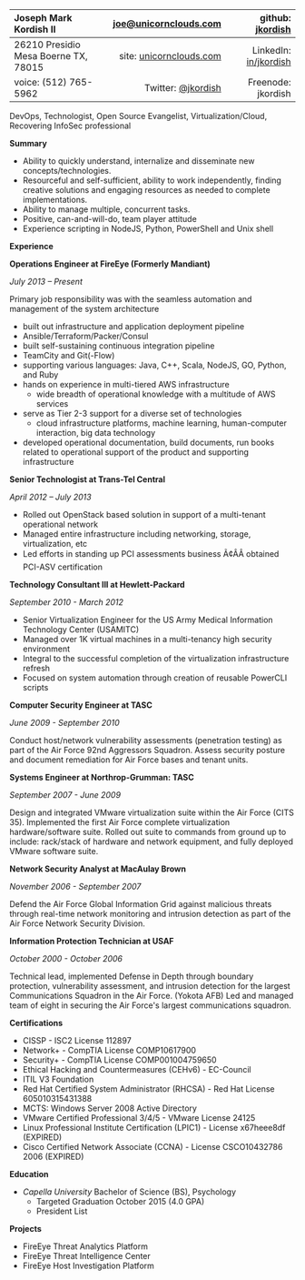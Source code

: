 | Joseph Mark Kordish II | [joe@unicornclouds.com](mailto:joe@unicornclouds.com) | github: [jkordish](https://www.github.com/jkordish)|
|:---|---:|---:|
| 26210 Presidio Mesa Boerne TX, 78015 | site: [unicornclouds.com](unicornclouds.com)| LinkedIn: [in/jkordish](https://linkedin.com/in/jkordish)|
| voice: (512) 765-5962 | Twitter: [@jkordish](https://www.twitter.com/jkordish) | Freenode: jkordish |

DevOps, Technologist, Open Source Evangelist, Virtualization/Cloud, Recovering InfoSec professional

**Summary**
* Ability to quickly understand, internalize and disseminate new concepts/technologies.
* Resourceful and self-sufficient, ability to work independently, finding creative solutions and engaging resources as needed to complete implementations.
* Ability to manage multiple, concurrent tasks.
* Positive, can-and-will-do, team player attitude
* Experience scripting in NodeJS, Python, PowerShell and Unix shell

**Experience**

**Operations Engineer at FireEye (Formerly Mandiant)**

_July 2013 – Present_

Primary job responsibility was with the seamless automation and management of the system architecture

* built out infrastructure and application deployment pipeline
 * Ansible/Terraform/Packer/Consul
* built self-sustaining continuous integration pipeline
 * TeamCity and Git(-Flow)
 * supporting various languages: Java, C++, Scala, NodeJS, GO, Python, and Ruby
* hands on experience in multi-tiered AWS infrastructure
  * wide breadth of operational knowledge with a multitude of AWS services
* serve as Tier 2-3 support for a diverse set of technologies
  * cloud infrastructure platforms, machine learning, human-computer interaction, big data technology
* developed operational documentation, build documents, run books related to operational support of the product and supporting infrastructure

**Senior Technologist at Trans-Tel Central**

_April 2012 – July 2013_

* Rolled out OpenStack based solution in support of a multi-tenant operational network
* Managed entire infrastructure including networking, storage, virtualization, etc
* Led efforts in standing up PCI assessments business Ã¢ÂÂ obtained PCI-ASV certification

**Technology Consultant III at Hewlett-Packard**

_September 2010 - March 2012_
* Senior Virtualization Engineer for the US Army Medical Information Technology Center (USAMITC)
* Managed over 1K virtual machines in a multi-tenancy high security environment
* Integral to the successful completion of the virtualization infrastructure refresh
* Focused on system automation through creation of reusable PowerCLI scripts

**Computer Security Engineer at TASC**

_June 2009 - September 2010_

Conduct host/network vulnerability assessments (penetration testing) as part of the Air Force 92nd Aggressors Squadron. Assess security posture and document remediation for Air Force bases and tenant units.

**Systems Engineer at Northrop-Grumman: TASC**

_September 2007 - June 2009_

Design and integrated VMware virtualization suite within the Air Force (CITS 35). Implemented the first Air Force complete virtualization hardware/software suite. Rolled out suite to commands from ground up to include: rack/stack of hardware and network equipment, and fully deployed VMware software suite.

**Network Security Analyst at MacAulay Brown**

_November 2006 - September 2007_

Defend the Air Force Global Information Grid against malicious threats through real-time network monitoring and intrusion detection as part of the Air Force Network Security Division.

**Information Protection Technician at USAF**

_October 2000 - October 2006_

Technical lead, implemented Defense in Depth through boundary protection, vulnerability assessment, and intrusion detection for the largest Communications Squadron in the Air Force. (Yokota AFB) Led and managed team of eight in securing the Air Force's largest communications squadron.

**Certifications**
* CISSP - ISC2 License 112897
* Network+ - CompTIA License COMP10617900
* Security+ - CompTIA License COMP001004759650
* Ethical Hacking and Countermeasures (CEHv6) - EC-Council
* ITIL V3 Foundation
* Red Hat Certified System Administrator (RHCSA) - Red Hat License 605010315431388
* MCTS: Windows Server 2008 Active Directory
* VMware Certified Professional 3/4/5 - VMware License 24125
* Linux Professional Institute Certification (LPIC1) - License x67heee8df (EXPIRED)
* Cisco Certified Network Associate (CCNA) - License CSCO10432786 2006 (EXPIRED)

**Education**
* _Capella University_ Bachelor of Science (BS), Psychology
  * Targeted Graduation October 2015 (4.0 GPA)
  * President List

**Projects**
* FireEye Threat Analytics Platform
* FireEye Threat Intelligence Center
* FireEye Host Investigation Platform

